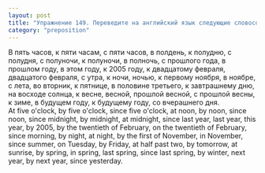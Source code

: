 ```yaml
---
layout: post
title: "Упражнение 149. Переведите на английский язык следующие словосочетания."
category: "preposition"
---
```

<section class="question">
В пять часов, к пяти часам, с пяти часов, в полдень, к полудню, с полудня, с полуночи, к полуночи, в полночь, с прошлого года, в прошлом году, в этом году, к 2005 году, к двадцатому февраля, двадцатого февраля, с утра, к ночи, ночью, к первому ноября, в ноябре, с лета, во вторник, к пятнице, в половине третьего, к завтрашнему дню, на восходе солнца, к весне, весной, прошлой весной, с прошлой весны, к зиме, в будущем году, к будущему году, со вчерашнего дня.
</section>

<section class="answer">
At five o'clock, by five o'clock, since five o'clock, at noon, by noon, since noon, since midnight, by midnight, at midnight, since last year, last year, this year, by 2005, by the twentieth of February, on the twentieth of February, since morning, by night, at night, by the first of November, in November, since summer, on Tuesday, by Friday, at half past two, by tomorrow, at sunrise, by spring, in spring, last spring, since last spring, by winter, next year, by next year, since yesterday.
</section>